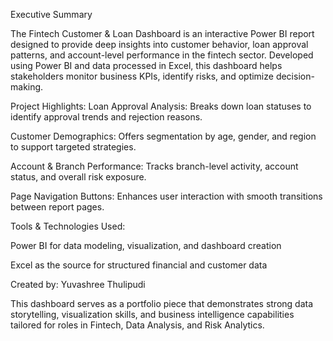  Executive Summary
 
The Fintech Customer & Loan Dashboard is an interactive Power BI report designed to provide deep insights into customer behavior, loan approval patterns, and account-level performance in the fintech sector. Developed using Power BI and data processed in Excel, this dashboard helps stakeholders monitor business KPIs, identify risks, and optimize decision-making.

Project Highlights:
Loan Approval Analysis:
Breaks down loan statuses to identify approval trends and rejection reasons.

Customer Demographics:
Offers segmentation by age, gender, and region to support targeted strategies.

Account & Branch Performance:
Tracks branch-level activity, account status, and overall risk exposure.

Page Navigation Buttons:
Enhances user interaction with smooth transitions between report pages.

Tools & Technologies Used:

Power BI for data modeling, visualization, and dashboard creation

Excel as the source for structured financial and customer data

Created by: Yuvashree Thulipudi

This dashboard serves as a portfolio piece that demonstrates strong data storytelling, visualization skills, and business intelligence capabilities tailored for roles in Fintech, Data Analysis, and Risk Analytics.
